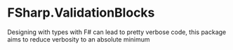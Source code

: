 # FSharp.ValidationBlocks
Designing with types with F# can lead to pretty verbose code, this package aims to reduce verbosity to an absolute minimum
